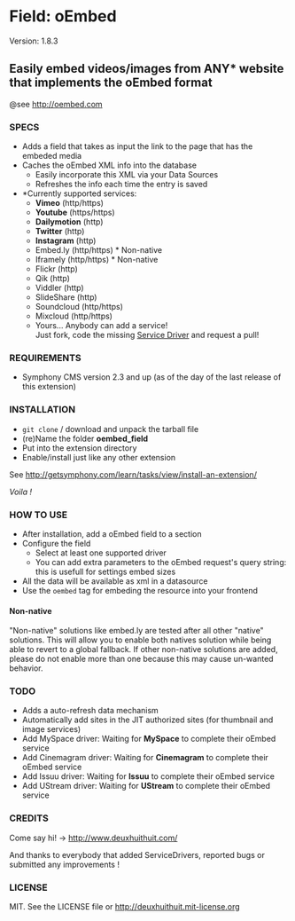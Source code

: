 # Field: oEmbed #

Version: 1.8.3

## Easily embed videos/images from ANY* website that implements the oEmbed format ##

@see <http://oembed.com>

### SPECS ###

- Adds a field that takes as input the link to the page that has the embeded media
- Caches the oEmbed XML info into the database
	- Easily incorporate this XML via your Data Sources
	- Refreshes the info each time the entry is saved
- *Currently supported services: 
	- **Vimeo** (http/https)
	- **Youtube** (https/https)
	- **Dailymotion** (http)
	- **Twitter** (http)
	- **Instagram** (http)
	- Embed.ly (http/https) * Non-native
	- Iframely (http/https) * Non-native
	- Flickr (http)
	- Qik (http)
	- Viddler (http)
	- SlideShare (http)
	- Soundcloud (http/https)
	- Mixcloud (http/https)
	- Yours... Anybody can add a service!       
	  Just fork, code the missing [Service Driver](https://github.com/Solutions-Nitriques/oembed_field/blob/master/lib/class.serviceDriver.php) and request a pull!

### REQUIREMENTS ###

- Symphony CMS version 2.3 and up (as of the day of the last release of this extension)

### INSTALLATION ###

- `git clone` / download and unpack the tarball file
- (re)Name the folder **oembed_field**
- Put into the extension directory
- Enable/install just like any other extension

See <http://getsymphony.com/learn/tasks/view/install-an-extension/>

*Voila !*

### HOW TO USE ###

- After installation, add a oEmbed field to a section
- Configure the field
	- Select at least one supported driver
	- You can add extra parameters to the oEmbed request's query string: this is usefull for settings embed sizes
- All the data will be available as xml in a datasource
- Use the `oembed` tag for embeding the resource into your frontend

#### Non-native ####

"Non-native" solutions like embed.ly are tested after all other "native" solutions. This will
allow you to enable both natives solution while being able to revert to a global fallback. If
other non-native solutions are added, please do not enable more than one because this may cause 
un-wanted behavior.

### TODO ###

- Adds a auto-refresh data mechanism
- Automatically add sites in the JIT authorized sites (for thumbnail and image services)
- Add MySpace driver: Waiting for **MySpace** to complete their oEmbed service
- Add Cinemagram driver: Waiting for **Cinemagram** to complete their oEmbed service
- Add Issuu driver: Waiting for **Issuu** to complete their oEmbed service
- Add UStream driver: Waiting for **UStream** to complete their oEmbed service

### CREDITS ###

Come say hi! -> <http://www.deuxhuithuit.com/>

And thanks to everybody that added ServiceDrivers, reported bugs or submitted any improvements !

### LICENSE ###

MIT. See the LICENSE file or <http://deuxhuithuit.mit-license.org>
